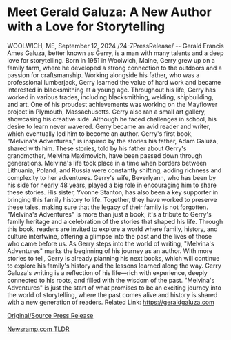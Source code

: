 # Meet Gerald Galuza: A New Author with a Love for Storytelling

WOOLWICH, ME, September 12, 2024 /24-7PressRelease/ -- Gerald Francis Ames Galuza, better known as Gerry, is a man with many talents and a deep love for storytelling. Born in 1951 in Woolwich, Maine, Gerry grew up on a family farm, where he developed a strong connection to the outdoors and a passion for craftsmanship. Working alongside his father, who was a professional lumberjack, Gerry learned the value of hard work and became interested in blacksmithing at a young age. Throughout his life, Gerry has worked in various trades, including blacksmithing, welding, shipbuilding, and art. One of his proudest achievements was working on the Mayflower project in Plymouth, Massachusetts. Gerry also ran a small art gallery, showcasing his creative side. Although he faced challenges in school, his desire to learn never wavered. Gerry became an avid reader and writer, which eventually led him to become an author. Gerry's first book, "Melvina's Adventures," is inspired by the stories his father, Adam Galuza, shared with him. These stories, told by his father about Gerry's grandmother, Melvina Maximovich, have been passed down through generations. Melvina's life took place in a time when borders between Lithuania, Poland, and Russia were constantly shifting, adding richness and complexity to her adventures.   Gerry's wife, Beverlyann, who has been by his side for nearly 48 years, played a big role in encouraging him to share these stories. His sister, Yvonne Stanton, has also been a key supporter in bringing this family history to life. Together, they have worked to preserve these tales, making sure that the legacy of their family is not forgotten.   "Melvina's Adventures" is more than just a book; it's a tribute to Gerry's family heritage and a celebration of the stories that shaped his life. Through this book, readers are invited to explore a world where family, history, and culture intertwine, offering a glimpse into the past and the lives of those who came before us.   As Gerry steps into the world of writing, "Melvina's Adventures" marks the beginning of his journey as an author. With more stories to tell, Gerry is already planning his next books, which will continue to explore his family's history and the lessons learned along the way.   Gerry Galuza's writing is a reflection of his life—rich with experience, deeply connected to his roots, and filled with the wisdom of the past. "Melvina's Adventures" is just the start of what promises to be an exciting journey into the world of storytelling, where the past comes alive and history is shared with a new generation of readers.  Related Link: https://geraldgaluza.com 

[Original/Source Press Release](https://www.24-7pressrelease.com/press-release/514221/meet-gerald-galuza-a-new-author-with-a-love-for-storytelling) 

[Newsramp.com TLDR](https://newsramp.com/None) 